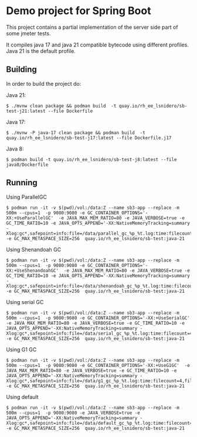 # Demo project for Spring Boot 

This project contains a partial implementation of the server side part of some jmeter tests.

It compiles java 17 and java 21 compatible bytecode using different profiles.
Java 21 is the default profile.

## Building

In order to build the project do:

Java 21:

```shell
$ ./mvnw clean package && podman build  -t quay.io/rh_ee_lsnidero/sb-test-j21:latest --file Dockerfile
```
 
Java 17:

```shell
$ ./mvnw -P java-17 clean package && podman build  -t quay.io/rh_ee_lsnidero/sb-test-j17:latest --file Dockerfile.j17
```

Java 8:

```shell
$ podman build -t quay.io/rh_ee_lsnidero/sb-test-j8:latest --file java8/Dockerfile
```

## Running

Using ParallelGC

```shell
$ podman run -it -v $(pwd)/vol:/data:Z --name sb3-app --replace -m 500m --cpus=1  -p 9080:9080 -e GC_CONTAINER_OPTIONS='-XX:+UseParallelGC'  -e JAVA_MAX_MEM_RATIO=80 -e JAVA_VERBOSE=true -e GC_TIME_RATIO=10 -e JAVA_OPTS_APPEND='-XX:NativeMemoryTracking=summary -Xlog:gc*,safepoint=info:file=/data/parallel_gc_%p_%t.log:time:filecount=4,filesize=50M' -e GC_MAX_METASPACE_SIZE=256  quay.io/rh_ee_lsnidero/sb-test:java-21 
```

Using Shenandoah GC

```shell
$ podman run -it -v $(pwd)/vol:/data:Z --name sb3-app --replace -m 500m --cpus=1  -p 9080:9080 -e GC_CONTAINER_OPTIONS='-XX:+UseShenandoahGC'  -e JAVA_MAX_MEM_RATIO=80 -e JAVA_VERBOSE=true -e GC_TIME_RATIO=10 -e JAVA_OPTS_APPEND='-XX:NativeMemoryTracking=summary -Xlog:gc*,safepoint=info:file=/data/shenandoah_gc_%p_%t.log:time:filecount=4,filesize=50M' -e GC_MAX_METASPACE_SIZE=256  quay.io/rh_ee_lsnidero/sb-test:java-21
```

Using serial GC

```shell
$ podman run -it -v $(pwd)/vol:/data:Z --name sb3-app --replace -m 500m --cpus=1  -p 9080:9080 -e GC_CONTAINER_OPTIONS='-XX:+UseSerialGC'  -e JAVA_MAX_MEM_RATIO=80 -e JAVA_VERBOSE=true -e GC_TIME_RATIO=10 -e JAVA_OPTS_APPEND='-XX:NativeMemoryTracking=summary -Xlog:gc*,safepoint=info:file=/data/serial_gc_%p_%t.log:time:filecount=4,filesize=50M' -e GC_MAX_METASPACE_SIZE=256  quay.io/rh_ee_lsnidero/sb-test:java-21
```

Using G1 GC

```shell
$ podman run -it -v $(pwd)/vol:/data:Z --name sb3-app --replace -m 500m --cpus=1  -p 9080:9080 -e GC_CONTAINER_OPTIONS='-XX:+UseG1GC'  -e JAVA_MAX_MEM_RATIO=80 -e JAVA_VERBOSE=true -e GC_TIME_RATIO=10 -e JAVA_OPTS_APPEND='-XX:NativeMemoryTracking=summary -Xlog:gc*,safepoint=info:file=/data/g1_gc_%p_%t.log:time:filecount=4,filesize=50M' -e GC_MAX_METASPACE_SIZE=256  quay.io/rh_ee_lsnidero/sb-test:java-21
```


Using default 

```shell
$ podman run -it -v $(pwd)/vol:/data:Z --name sb3-app --replace -m 500m --cpus=1  -p 9080:9080 -e JAVA_VERBOSE=true -e JAVA_OPTS_APPEND='-XX:NativeMemoryTracking=summary -Xlog:gc*,safepoint=info:file=/data/default_gc_%p_%t.log:time:filecount=4,filesize=50M' -e GC_MAX_METASPACE_SIZE=256  quay.io/rh_ee_lsnidero/sb-test:java-21
```
